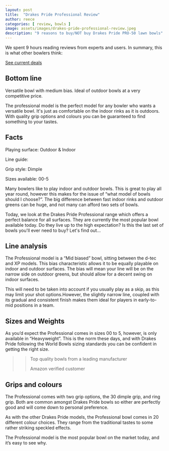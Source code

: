 ```yaml
---
layout: post
title:  "Drakes Pride Professional Review"
author: reece
categories: [ review, bowls ]
image: assets/images/drakes-pride-professional-review.jpeg
description: "9 reasons to buy/NOT buy Drakes Pride PRO-50 lawn bowls"
---
```


<div class="overview" markdown="1">

We spent 9 hours reading reviews from experts and users. In summary, this is what other bowlers think:

<div class="stars">
  <i class="fas fa-star"></i>
  <i class="fas fa-star"></i>
  <i class="fas fa-star"></i>
  <i class="fas fa-star"></i>
  <i class="fas fa-star"></i>
</div>


<a href="https://www.amazon.co.uk/gp/product/B005MI2YE0/ref=as_li_qf_asin_il_tl?ie=UTF8&tag=jackhighbow0a-21&creative=6738&linkCode=as2&creativeASIN=B005MI2YE0&linkId=fb5c41c051c9e6b228526c411ebe6742"  class="btn more"  target="_blank">See current deals</a>

</div>


## Bottom line

Versatile bowl with medium bias. Ideal of outdoor bowls at a very competitive price.

The professional model is the perfect model for any bowler who wants a versatile bowl. It's just as comfortable on the indoor rinks as it is outdoors. With quality grip options and colours you can be guaranteed to find something to your tastes.

## Facts

Playing surface: Outdoor & Indoor

Line guide: 

Grip style: Dimple

Sizes available: 00-5

Many bowlers like to play indoor and outdoor bowls. This is great to play all year round, however this makes for the issue of “what model of bowls should I choose?”. The big difference between fast indoor rinks and outdoor greens can be huge, and not many can afford two sets of bowls.

Today, we look at the Drakes Pride Professional range which offers a perfect balance for all surfaces. They are currently the most popular bowl available today. Do they live up to the high expectation? Is this the last set of bowls you'll ever need to buy? Let's find out...

## Line analysis

The Professional model is a “Mid biased” bowl, sitting between the d-tec and XP models. This bias characteristic allows it to be equally playable on indoor and outdoor surfaces. The bias will mean your line will be on the narrow side on outdoor greens, but should allow for a decent swing on indoor surfaces.

This will need to be taken into account if you usually play as a skip, as this may limit your shot options.However, the slightly narrow line, coupled with its gradual and consistent finish makes them ideal for players in early-to-mid positions in a team. 


## Sizes and Weights

As you’d expect the Professional comes in sizes 00 to 5, however, is only available in “Heavyweight”. This is the norm these days, and with Drakes Pride following the World Bowls sizing standards you can be confident in getting the right size.

>> Top quality bowls from a leading manufacturer
>>
>> Amazon verified customer

## Grips and colours

The Professional comes with two grip options, the 30 dimple grip, and ring grip. Both are common amongst Drakes Pride bowls so either are perfectly good and will come down to personal preference.

As with the other Drakes Pride models, the Professional bowl comes in 20 different colour choices. They range from the traditional tastes to some rather striking speckled effects. 

The Professional model is the most popular bowl on the market today, and it’s easy to see why.

